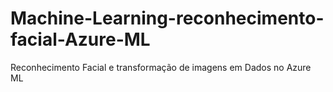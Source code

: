 # Machine-Learning-reconhecimento-facial-Azure-ML
Reconhecimento Facial e transformação de imagens em Dados no Azure ML
